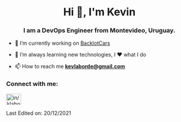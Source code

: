 <h1 align="center">Hi 👋, I'm Kevin</h1>
<h3 align="center">I am a DevOps Engineer from Montevideo, Uruguay.</h3>


- 🔭 I’m currently working on [BacklotCars](https://github.com/Backlot-Cars/)

- 🌱 I’m always learning new technologies, I ❤️ what I do

- 📫 How to reach me **kevlaborde@gmail.com**

<h3 align="left">Connect with me:</h3>
<p align="left">
<a href="https://www.linkedin.com/in/klaborde/" target="blank"><img align="center" src="https://raw.githubusercontent.com/rahuldkjain/github-profile-readme-generator/master/src/images/icons/Social/linked-in-alt.svg" alt="in/klaborde" height="30" width="40" /></a>

</p>




Last Edited on: 20/12/2021

